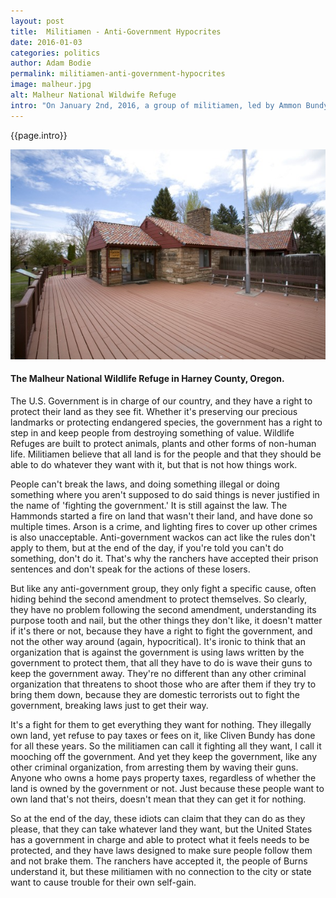 ```yaml
---
layout: post
title:  Militiamen - Anti-Government Hypocrites
date: 2016-01-03 
categories: politics
author: Adam Bodie
permalink: militiamen-anti-government-hypocrites
image: malheur.jpg
alt: Malheur National Wildwife Refuge
intro: "On January 2nd, 2016, a group of militiamen, led by Ammon Bundy, the son of famed anti-government law breaking tax cheat Cliven Bundy, took over a federal building at the Malheur National Wildlife Refuge in Burns, Oregon.  Though Burns is on the other side of the state (and a completely different world than where I live), it's insulting that these idiots are fighting to 'save' two local ranchers, Dwight and Steven Hammond, whom have accepted their faiths to report to prison for their crimes and it's even stupider that these anti-government wackos think that they can do whatever they want as long as they wave their guns and American flags in the name of freedom."
---
```




<div class="article">
<p>{{page.intro}}</p>

<div class="blog-pic">
		<img src="/img/malheur.jpg" data-toggle="tooltip" title="The Malheur National Wildlife Refuge in Harney County, Oregon." class="image block img-responsive">
	<h4>The Malheur National Wildlife Refuge in Harney County, Oregon.</h4>
</div>
<p>The U.S. Government is in charge of our country, and they have a right to protect their land as they see fit.  Whether it's preserving our precious landmarks or protecting endangered species, the government has a right to step in and keep people from destroying something of value.  Wildlife Refuges are built to protect animals, plants and other forms of non-human life.  Militiamen believe that all land is for the people and that they should be able to do whatever they want with it, but that is not how things work.</p>

<p>People can't break the laws, and doing something illegal or doing something where you aren't supposed to do said things is never justified in the name of 'fighting the government.'  It is still against the law.  The Hammonds started a fire on land that wasn't their land, and have done so multiple times.  Arson is a crime, and lighting fires to cover up other crimes is also unacceptable.  Anti-government wackos can act like the rules don't apply to them, but at the end of the day, if you're told you can't do something, don't do it.  That's why the ranchers have accepted their prison sentences and don't speak for the actions of these losers.</p>

<p>But like any anti-government group, they only fight a specific cause, often hiding behind the second amendment to protect themselves.  So clearly, they have no problem following the second amendment, understanding its purpose tooth and nail, but the other things they don't like, it doesn't matter if it's there or not, because they have a right to fight the government, and not the other way around (again, hypocritical).  It's ironic to think that an organization that is against the government is using laws written by the government to protect them, that all they have to do is wave their guns to keep the government away.   They're no different than any other criminal organization that threatens to shoot those who are after them if they try to bring them down, because they are domestic terrorists out to fight the government, breaking laws just to get their way.</p>

<p>It's a fight for them to get everything they want for nothing.  They illegally own land, yet refuse to pay taxes or fees on it, like Cliven Bundy has done for all these years.  So the militiamen can call it fighting all they want, I call it mooching off the government.  And yet they keep the government, like any other criminal organization, from arresting them by waving their guns.  Anyone who owns a home pays property taxes, regardless of whether the land is owned by the government or not.  Just because these people want to own land that's not theirs, doesn't mean that they can get it for nothing.</p>

<p>So at the end of the day, these idiots can claim that they can do as they please, that they can take whatever land they want, but the United States has a government in charge and able to protect what it feels needs to be protected, and they have laws designed to make sure people follow them and not brake them.  The ranchers have accepted it, the people of Burns understand it, but these militiamen with no connection to the city or state want to cause trouble for their own self-gain.</p>

</div>